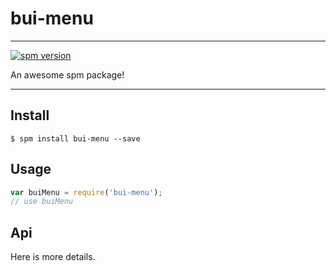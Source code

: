 # bui-menu

---

[![spm version](http://spmjs.io/badge/bui-menu)](http://spmjs.io/package/bui-menu)

An awesome spm package!

---

## Install

```
$ spm install bui-menu --save
```

## Usage

```js
var buiMenu = require('bui-menu');
// use buiMenu
```

## Api

Here is more details.

